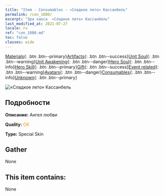 ```yaml
---
title: "Item - Consumables - «Сладкое лето» Кассанбель"
permalink: /con_1080/
excerpt: "Эра хаоса  «Сладкое лето» Кассанбель"
last_modified_at: 2021-07-27
locale: ru
ref: "con_1080.md"
toc: false
classes: wide
---
```

 [Materials](/ItemsRU/){: .btn .btn--primary}[Artifacts](/ItemsRU/Artifacts/){: .btn .btn--success}[Unit Soul](/ItemsRU/UnitSoul/){: .btn .btn--warning}[Unit Awakening](/ItemsRU/UnitAwakening/){: .btn .btn--danger}[Hero Soul](/ItemsRU/HeroSoul/){: .btn .btn--info}[Hero Skill](/ItemsRU/HeroSkill/){: .btn .btn--primary}[Gift](/ItemsRU/Gift/){: .btn .btn--success}[Event related](/ItemsRU/Events/){: .btn .btn--warning}[Avatars](/ItemsRU/Avatars/){: .btn .btn--danger}[Consumables](/ItemsRU/Consumables/){: .btn .btn--info}[Unknown](/ItemsRU/Unknown/){: .btn .btn--primary}

 ![«Сладкое лето» Кассанбель](/images/h/h_Cassanbel5.jpg)

## Подробности
 **Описание:** Ангел любви

 **Quality:** <span style="color: #FF8C00">OK</span>

 **Type:** Special Skin

## Gather

  None

## This item contains:

  None

